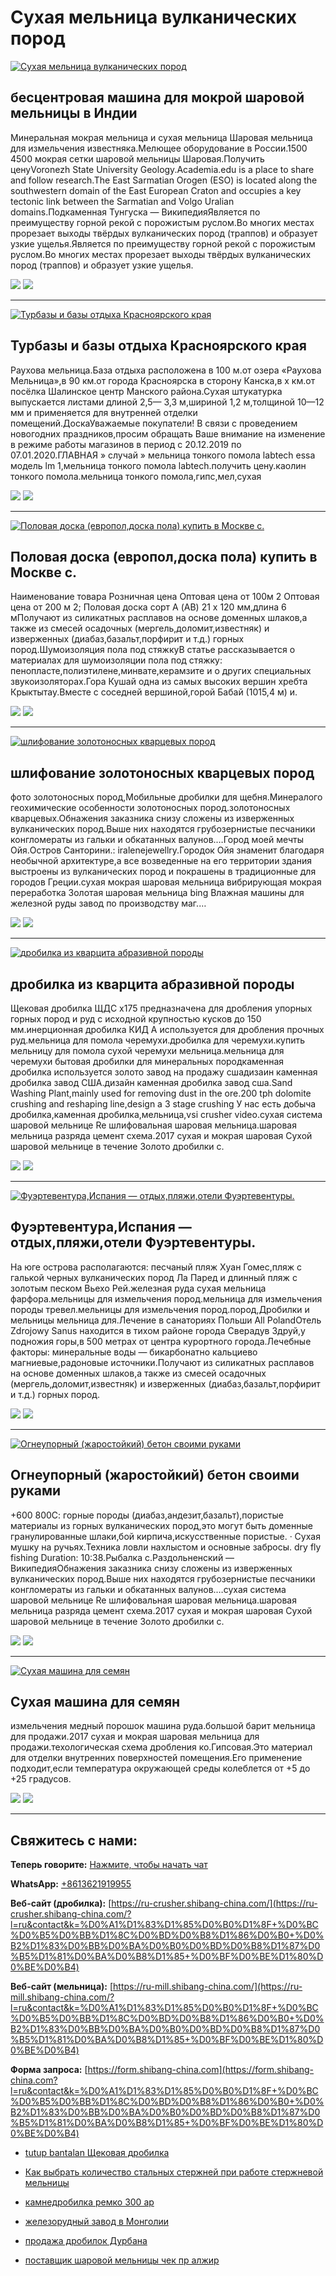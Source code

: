 # Сухая мельница вулканических пород

<a href="https://swt.shibang-china.com/?l=ru&img&k=%D0%A1%D1%83%D1%85%D0%B0%D1%8F+%D0%BC%D0%B5%D0%BB%D1%8C%D0%BD%D0%B8%D1%86%D0%B0+%D0%B2%D1%83%D0%BB%D0%BA%D0%B0%D0%BD%D0%B8%D1%87%D0%B5%D1%81%D0%BA%D0%B8%D1%85+%D0%BF%D0%BE%D1%80%D0%BE%D0%B4" target="_blank">![Сухая мельница вулканических пород](http://static.shibang-china.com/all-800x300/841.jpg)</a>

## бесцентровая машина для мокрой шаровой мельницы в Индии
Минеральная мокрая мельница и сухая мельница Шаровая мельница для измельчения известняка.Мелющее оборудование в России.1500 4500 мокрая сетки шаровой мельницы Шаровая.Получить ценуVoronezh State University Geology.Academia.edu is a place to share and follow research.The East Sarmatian Orogen (ESO) is located along the southwestern domain of the East European Craton and occupies a key tectonic link between the Sarmatian and Volgo Uralian domains.Подкаменная Тунгуска — ВикипедияЯвляется по преимуществу горной рекой с порожистым руслом.Во многих местах прорезает выходы твёрдых вулканических пород (траппов) и образует узкие ущелья.Является по преимуществу горной рекой с порожистым руслом.Во многих местах прорезает выходы твёрдых вулканических пород (траппов) и образует узкие ущелья.


<a href="https://whatsapp.shibangsoft.com/WhatsApp.php" target="_blank" title="WhatsApp">![](http://static.shibang-china.com/icon/whatsapp.png)</a> <a href="https://swt.shibang-china.com/?l=ru&icon&k=%D0%A1%D1%83%D1%85%D0%B0%D1%8F+%D0%BC%D0%B5%D0%BB%D1%8C%D0%BD%D0%B8%D1%86%D0%B0+%D0%B2%D1%83%D0%BB%D0%BA%D0%B0%D0%BD%D0%B8%D1%87%D0%B5%D1%81%D0%BA%D0%B8%D1%85+%D0%BF%D0%BE%D1%80%D0%BE%D0%B4" target="_blank">![](http://static.shibang-china.com/icon/chat-ru.png)</a>

---

<a href="https://swt.shibang-china.com/?l=ru&img&k=%D0%A1%D1%83%D1%85%D0%B0%D1%8F+%D0%BC%D0%B5%D0%BB%D1%8C%D0%BD%D0%B8%D1%86%D0%B0+%D0%B2%D1%83%D0%BB%D0%BA%D0%B0%D0%BD%D0%B8%D1%87%D0%B5%D1%81%D0%BA%D0%B8%D1%85+%D0%BF%D0%BE%D1%80%D0%BE%D0%B4" target="_blank">![Турбазы и базы отдыха Красноярского края](http://static.shibang-china.com/all-800x300/919.jpg)</a>

## Турбазы и базы отдыха Красноярского края
Раухова мельница.База отдыха расположена в 100 м.от озера &#171;Раухова Мельница&#187;,в 90 км.от города Красноярска в сторону Канска,в х км.от посёлка Шалинское центр Манского района.Сухая штукатурка выпускается листами длиной 2,5— 3,3 м,шириной 1,2 м,толщиной 10—12 мм и применяется для внутренней отделки помещений.ДоскаУважаемые покупатели! В связи с проведением новогодних праздников,просим обращать Ваше внимание на изменение в режиме работы магазинов в период с 20.12.2019 по 07.01.2020.ГЛАВНАЯ &#187; случай &#187; мельница тонкого помола labtech essa модель lm 1,мельница тонкого помола labtech.получить цену.каолин тонкого помола.мельница тонкого помола,гипс,мел,сухая


<a href="https://whatsapp.shibangsoft.com/WhatsApp.php" target="_blank" title="WhatsApp">![](http://static.shibang-china.com/icon/whatsapp.png)</a> <a href="https://swt.shibang-china.com/?l=ru&icon&k=%D0%A1%D1%83%D1%85%D0%B0%D1%8F+%D0%BC%D0%B5%D0%BB%D1%8C%D0%BD%D0%B8%D1%86%D0%B0+%D0%B2%D1%83%D0%BB%D0%BA%D0%B0%D0%BD%D0%B8%D1%87%D0%B5%D1%81%D0%BA%D0%B8%D1%85+%D0%BF%D0%BE%D1%80%D0%BE%D0%B4" target="_blank">![](http://static.shibang-china.com/icon/chat-ru.png)</a>

---

<a href="https://swt.shibang-china.com/?l=ru&img&k=%D0%A1%D1%83%D1%85%D0%B0%D1%8F+%D0%BC%D0%B5%D0%BB%D1%8C%D0%BD%D0%B8%D1%86%D0%B0+%D0%B2%D1%83%D0%BB%D0%BA%D0%B0%D0%BD%D0%B8%D1%87%D0%B5%D1%81%D0%BA%D0%B8%D1%85+%D0%BF%D0%BE%D1%80%D0%BE%D0%B4" target="_blank">![Половая доска (европол,доска пола) купить в Москве с.](http://static.shibang-china.com/all-800x300/73.jpg)</a>

## Половая доска (европол,доска пола) купить в Москве с.
Наименование товара Розничная цена Оптовая цена от 100м 2 Оптовая цена от 200 м 2; Половая доска сорт А (AB) 21 x 120 мм,длина 6 мПолучают из силикатных расплавов на основе доменных шлаков,а также из смесей осадочных (мергель,доломит,известняк) и изверженных (диабаз,базальт,порфирит и т.д.) горных пород.Шумоизоляция пола под стяжкуВ статье рассказывается о материалах для шумоизоляции пола под стяжку: пенопласте,полиэтилене,минвате,керамзите и о других специальных звукоизоляторах.Гора Кушай одна из самых высоких вершин хребта Крыктытау.Вместе с соседней вершиной,горой Бабай (1015,4 м) и.


<a href="https://whatsapp.shibangsoft.com/WhatsApp.php" target="_blank" title="WhatsApp">![](http://static.shibang-china.com/icon/whatsapp.png)</a> <a href="https://swt.shibang-china.com/?l=ru&icon&k=%D0%A1%D1%83%D1%85%D0%B0%D1%8F+%D0%BC%D0%B5%D0%BB%D1%8C%D0%BD%D0%B8%D1%86%D0%B0+%D0%B2%D1%83%D0%BB%D0%BA%D0%B0%D0%BD%D0%B8%D1%87%D0%B5%D1%81%D0%BA%D0%B8%D1%85+%D0%BF%D0%BE%D1%80%D0%BE%D0%B4" target="_blank">![](http://static.shibang-china.com/icon/chat-ru.png)</a>

---

<a href="https://swt.shibang-china.com/?l=ru&img&k=%D0%A1%D1%83%D1%85%D0%B0%D1%8F+%D0%BC%D0%B5%D0%BB%D1%8C%D0%BD%D0%B8%D1%86%D0%B0+%D0%B2%D1%83%D0%BB%D0%BA%D0%B0%D0%BD%D0%B8%D1%87%D0%B5%D1%81%D0%BA%D0%B8%D1%85+%D0%BF%D0%BE%D1%80%D0%BE%D0%B4" target="_blank">![шлифование золотоносных кварцевых пород](http://static.shibang-china.com/all-800x300/1325.jpg)</a>

## шлифование золотоносных кварцевых пород
фото золотоносных пород,Мобильные дробилки для щебня.Минералого геохимические особенности золотоносных пород.золотоносных кварцевых.Обнажения заказника снизу сложены из изверженных вулканических пород.Выше них находятся грубозернистые песчаники конгломераты из гальки и обкатанных валунов.…Город моей мечты Ойя.Oстров Санторини.: iralenejewellry.Городок Ойя знаменит благодаря необычной архитектуре,а все возведенные на его территории здания выстроены из вулканических пород и покрашены в традиционные для городов Греции.сухая мокрая шаровая мельница вибрирующая мокрая переработка Золотая шаровая мельница bing Влажная машины для железной руды завод по производству маг.…


<a href="https://whatsapp.shibangsoft.com/WhatsApp.php" target="_blank" title="WhatsApp">![](http://static.shibang-china.com/icon/whatsapp.png)</a> <a href="https://swt.shibang-china.com/?l=ru&icon&k=%D0%A1%D1%83%D1%85%D0%B0%D1%8F+%D0%BC%D0%B5%D0%BB%D1%8C%D0%BD%D0%B8%D1%86%D0%B0+%D0%B2%D1%83%D0%BB%D0%BA%D0%B0%D0%BD%D0%B8%D1%87%D0%B5%D1%81%D0%BA%D0%B8%D1%85+%D0%BF%D0%BE%D1%80%D0%BE%D0%B4" target="_blank">![](http://static.shibang-china.com/icon/chat-ru.png)</a>

---

<a href="https://swt.shibang-china.com/?l=ru&img&k=%D0%A1%D1%83%D1%85%D0%B0%D1%8F+%D0%BC%D0%B5%D0%BB%D1%8C%D0%BD%D0%B8%D1%86%D0%B0+%D0%B2%D1%83%D0%BB%D0%BA%D0%B0%D0%BD%D0%B8%D1%87%D0%B5%D1%81%D0%BA%D0%B8%D1%85+%D0%BF%D0%BE%D1%80%D0%BE%D0%B4" target="_blank">![дробилка из кварцита абразивной породы](http://static.shibang-china.com/all-800x300/273.jpg)</a>

## дробилка из кварцита абразивной породы
Щековая дробилка ЩДС х175 предназначена для дробления упорных горных пород и руд с исходной крупностью кусков до 150 мм.инерционная дробилка КИД А используется для дробления прочных руд.мельница для помола черемухи.дробилка для черемухи.купить мельницу для помола сухой черемухи мельница.мельница для черемухи бытовая дробилки для минеральных породкаменная дробилка используется золото завод на продажу сшадизаин каменная дробилка завод США.дизайн каменная дробилка завод сша.Sand Washing Plant,mainly used for removing dust in the ore.200 tph dolomite crushing and reshaping line,design a 3 stage crushing У нас есть добыча дробилка,каменная дробилка,мельница,vsi crusher video.сухая система шаровой мельнице Re шлифовальная шаровая мельница.шаровая мельница разряда цемент схема.2017 сухая и мокрая шаровая Сухой шаровой мельнице в течение Золото дробилки с.


<a href="https://whatsapp.shibangsoft.com/WhatsApp.php" target="_blank" title="WhatsApp">![](http://static.shibang-china.com/icon/whatsapp.png)</a> <a href="https://swt.shibang-china.com/?l=ru&icon&k=%D0%A1%D1%83%D1%85%D0%B0%D1%8F+%D0%BC%D0%B5%D0%BB%D1%8C%D0%BD%D0%B8%D1%86%D0%B0+%D0%B2%D1%83%D0%BB%D0%BA%D0%B0%D0%BD%D0%B8%D1%87%D0%B5%D1%81%D0%BA%D0%B8%D1%85+%D0%BF%D0%BE%D1%80%D0%BE%D0%B4" target="_blank">![](http://static.shibang-china.com/icon/chat-ru.png)</a>

---

<a href="https://swt.shibang-china.com/?l=ru&img&k=%D0%A1%D1%83%D1%85%D0%B0%D1%8F+%D0%BC%D0%B5%D0%BB%D1%8C%D0%BD%D0%B8%D1%86%D0%B0+%D0%B2%D1%83%D0%BB%D0%BA%D0%B0%D0%BD%D0%B8%D1%87%D0%B5%D1%81%D0%BA%D0%B8%D1%85+%D0%BF%D0%BE%D1%80%D0%BE%D0%B4" target="_blank">![Фуэртевентура,Испания — отдых,пляжи,отели Фуэртевентуры.](http://static.shibang-china.com/all-800x300/1220.jpg)</a>

## Фуэртевентура,Испания — отдых,пляжи,отели Фуэртевентуры.
На юге острова располагаются: песчаный пляж Хуан Гомес,пляж с галькой черных вулканических пород Ла Паред и длинный пляж с золотым песком Вьехо Рей.железная руда сухая мельница фарфора.мельницы для измельчения пород.мельница для измельчения породы тревел.мельницы для измельчения пород.пород,Дробилки и мельницы мельница для.Лечение в санаториях Польши All PolandОтель Zdrojowy Sanus находится в тихом районе города Сверадув Здруй,у подножия горы,в 500 метрах от центра курортного города.Лечебные факторы: минеральные воды — бикарбонатно кальциево магниевые,радоновые источники.Получают из силикатных расплавов на основе доменных шлаков,а также из смесей осадочных (мергель,доломит,известняк) и изверженных (диабаз,базальт,порфирит и т.д.) горных пород.


<a href="https://whatsapp.shibangsoft.com/WhatsApp.php" target="_blank" title="WhatsApp">![](http://static.shibang-china.com/icon/whatsapp.png)</a> <a href="https://swt.shibang-china.com/?l=ru&icon&k=%D0%A1%D1%83%D1%85%D0%B0%D1%8F+%D0%BC%D0%B5%D0%BB%D1%8C%D0%BD%D0%B8%D1%86%D0%B0+%D0%B2%D1%83%D0%BB%D0%BA%D0%B0%D0%BD%D0%B8%D1%87%D0%B5%D1%81%D0%BA%D0%B8%D1%85+%D0%BF%D0%BE%D1%80%D0%BE%D0%B4" target="_blank">![](http://static.shibang-china.com/icon/chat-ru.png)</a>

---

<a href="https://swt.shibang-china.com/?l=ru&img&k=%D0%A1%D1%83%D1%85%D0%B0%D1%8F+%D0%BC%D0%B5%D0%BB%D1%8C%D0%BD%D0%B8%D1%86%D0%B0+%D0%B2%D1%83%D0%BB%D0%BA%D0%B0%D0%BD%D0%B8%D1%87%D0%B5%D1%81%D0%BA%D0%B8%D1%85+%D0%BF%D0%BE%D1%80%D0%BE%D0%B4" target="_blank">![Огнеупорный (жаростойкий) бетон своими руками](http://static.shibang-china.com/all-800x300/908.jpg)</a>

## Огнеупорный (жаростойкий) бетон своими руками
+600 800С: горные породы (диабаз,андезит,базальт),пористые материалы из горных вулканических пород,это могут быть доменные гранулированные шлаки,бой кирпича,искусственные пористые.&nbsp;&#0183;&#32;Сухая мушку на ручьях.Техника ловли нахлыстом и основные забросы. dry fly fishing Duration: 10:38.Рыбалка с.Раздольненский — ВикипедияОбнажения заказника снизу сложены из изверженных вулканических пород.Выше них находятся грубозернистые песчаники конгломераты из гальки и обкатанных валунов.…сухая система шаровой мельнице Re шлифовальная шаровая мельница.шаровая мельница разряда цемент схема.2017 сухая и мокрая шаровая Сухой шаровой мельнице в течение Золото дробилки с.


<a href="https://whatsapp.shibangsoft.com/WhatsApp.php" target="_blank" title="WhatsApp">![](http://static.shibang-china.com/icon/whatsapp.png)</a> <a href="https://swt.shibang-china.com/?l=ru&icon&k=%D0%A1%D1%83%D1%85%D0%B0%D1%8F+%D0%BC%D0%B5%D0%BB%D1%8C%D0%BD%D0%B8%D1%86%D0%B0+%D0%B2%D1%83%D0%BB%D0%BA%D0%B0%D0%BD%D0%B8%D1%87%D0%B5%D1%81%D0%BA%D0%B8%D1%85+%D0%BF%D0%BE%D1%80%D0%BE%D0%B4" target="_blank">![](http://static.shibang-china.com/icon/chat-ru.png)</a>

---

<a href="https://swt.shibang-china.com/?l=ru&img&k=%D0%A1%D1%83%D1%85%D0%B0%D1%8F+%D0%BC%D0%B5%D0%BB%D1%8C%D0%BD%D0%B8%D1%86%D0%B0+%D0%B2%D1%83%D0%BB%D0%BA%D0%B0%D0%BD%D0%B8%D1%87%D0%B5%D1%81%D0%BA%D0%B8%D1%85+%D0%BF%D0%BE%D1%80%D0%BE%D0%B4" target="_blank">![Сухая машина для семян](http://static.shibang-china.com/all-800x300/1019.jpg)</a>

## Сухая машина для семян
измельчения медный порошок машина руда.большой барит мельница для продажи.2017 сухая и мокрая шаровая мельница для продажи.техологическая схема дробления ко.Гипсовая.Это материал для отделки внутренних поверхностей помещения.Его применение подходит,если температура окружающей среды колеблется от +5 до +25 градусов.

<a href="https://whatsapp.shibangsoft.com/WhatsApp.php" target="_blank" title="WhatsApp">![](http://static.shibang-china.com/icon/whatsapp.png)</a> <a href="https://swt.shibang-china.com/?l=ru&icon&k=%D0%A1%D1%83%D1%85%D0%B0%D1%8F+%D0%BC%D0%B5%D0%BB%D1%8C%D0%BD%D0%B8%D1%86%D0%B0+%D0%B2%D1%83%D0%BB%D0%BA%D0%B0%D0%BD%D0%B8%D1%87%D0%B5%D1%81%D0%BA%D0%B8%D1%85+%D0%BF%D0%BE%D1%80%D0%BE%D0%B4" target="_blank">![](http://static.shibang-china.com/icon/chat-ru.png)</a>

---
## Свяжитесь с нами:

**Теперь говорите:** [Нажмите, чтобы начать чат](https://swt.shibang-china.com?l=ru&contact&k=%D0%A1%D1%83%D1%85%D0%B0%D1%8F+%D0%BC%D0%B5%D0%BB%D1%8C%D0%BD%D0%B8%D1%86%D0%B0+%D0%B2%D1%83%D0%BB%D0%BA%D0%B0%D0%BD%D0%B8%D1%87%D0%B5%D1%81%D0%BA%D0%B8%D1%85+%D0%BF%D0%BE%D1%80%D0%BE%D0%B4)

**WhatsApp:**  [+8613621919955](https://whatsapp.shibangsoft.com/WhatsApp.php)

**Веб-сайт (дробилка):** [https://ru-crusher.shibang-china.com/](https://ru-crusher.shibang-china.com/?l=ru&contact&k=%D0%A1%D1%83%D1%85%D0%B0%D1%8F+%D0%BC%D0%B5%D0%BB%D1%8C%D0%BD%D0%B8%D1%86%D0%B0+%D0%B2%D1%83%D0%BB%D0%BA%D0%B0%D0%BD%D0%B8%D1%87%D0%B5%D1%81%D0%BA%D0%B8%D1%85+%D0%BF%D0%BE%D1%80%D0%BE%D0%B4)

**Веб-сайт (мельница):** [https://ru-mill.shibang-china.com/](https://ru-mill.shibang-china.com/?l=ru&contact&k=%D0%A1%D1%83%D1%85%D0%B0%D1%8F+%D0%BC%D0%B5%D0%BB%D1%8C%D0%BD%D0%B8%D1%86%D0%B0+%D0%B2%D1%83%D0%BB%D0%BA%D0%B0%D0%BD%D0%B8%D1%87%D0%B5%D1%81%D0%BA%D0%B8%D1%85+%D0%BF%D0%BE%D1%80%D0%BE%D0%B4)

**Форма запроса:** [https://form.shibang-china.com](https://form.shibang-china.com?l=ru&contact&k=%D0%A1%D1%83%D1%85%D0%B0%D1%8F+%D0%BC%D0%B5%D0%BB%D1%8C%D0%BD%D0%B8%D1%86%D0%B0+%D0%B2%D1%83%D0%BB%D0%BA%D0%B0%D0%BD%D0%B8%D1%87%D0%B5%D1%81%D0%BA%D0%B8%D1%85+%D0%BF%D0%BE%D1%80%D0%BE%D0%B4)

* [tutup bantalan Щековая дробилка](../123/tutup%20bantalan%20%D0%A9%D0%B5%D0%BA%D0%BE%D0%B2%D0%B0%D1%8F%20%D0%B4%D1%80%D0%BE%D0%B1%D0%B8%D0%BB%D0%BA%D0%B0.md)

* [Как выбрать количество стальных стержней при работе стержневой мельницы](../121/%D0%9A%D0%B0%D0%BA%20%D0%B2%D1%8B%D0%B1%D1%80%D0%B0%D1%82%D1%8C%20%D0%BA%D0%BE%D0%BB%D0%B8%D1%87%D0%B5%D1%81%D1%82%D0%B2%D0%BE%20%D1%81%D1%82%D0%B0%D0%BB%D1%8C%D0%BD%D1%8B%D1%85%20%D1%81%D1%82%D0%B5%D1%80%D0%B6%D0%BD%D0%B5%D0%B9%20%D0%BF%D1%80%D0%B8%20%D1%80%D0%B0%D0%B1%D0%BE%D1%82%D0%B5%20%D1%81%D1%82%D0%B5%D1%80%D0%B6%D0%BD%D0%B5%D0%B2%D0%BE%D0%B9%20%D0%BC%D0%B5%D0%BB%D1%8C%D0%BD%D0%B8%D1%86%D1%8B.md)

* [камнедробилка ремко 300 ар](../123/%D0%BA%D0%B0%D0%BC%D0%BD%D0%B5%D0%B4%D1%80%D0%BE%D0%B1%D0%B8%D0%BB%D0%BA%D0%B0%20%D1%80%D0%B5%D0%BC%D0%BA%D0%BE%20300%20%D0%B0%D1%80.md)

* [железорудный завод в Монголии](../123/%D0%B6%D0%B5%D0%BB%D0%B5%D0%B7%D0%BE%D1%80%D1%83%D0%B4%D0%BD%D1%8B%D0%B9%20%D0%B7%D0%B0%D0%B2%D0%BE%D0%B4%20%D0%B2%20%D0%9C%D0%BE%D0%BD%D0%B3%D0%BE%D0%BB%D0%B8%D0%B8.md)

* [продажа дробилок Дурбана](../121/%D0%BF%D1%80%D0%BE%D0%B4%D0%B0%D0%B6%D0%B0%20%D0%B4%D1%80%D0%BE%D0%B1%D0%B8%D0%BB%D0%BE%D0%BA%20%D0%94%D1%83%D1%80%D0%B1%D0%B0%D0%BD%D0%B0.md)

* [поставщик шаровой мельницы чек пр алжир](../123/%D0%BF%D0%BE%D1%81%D1%82%D0%B0%D0%B2%D1%89%D0%B8%D0%BA%20%D1%88%D0%B0%D1%80%D0%BE%D0%B2%D0%BE%D0%B9%20%D0%BC%D0%B5%D0%BB%D1%8C%D0%BD%D0%B8%D1%86%D1%8B%20%D1%87%D0%B5%D0%BA%20%D0%BF%D1%80%20%D0%B0%D0%BB%D0%B6%D0%B8%D1%80.md)